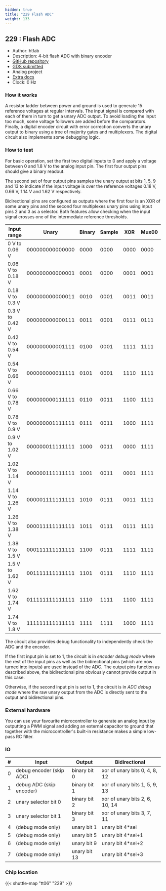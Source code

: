 ```yaml
---
hidden: true
title: "229 Flash ADC"
weight: 133
---
```


## 229 : Flash ADC

* Author: htfab
* Description: 4-bit flash ADC with binary encoder
* [GitHub repository](https://github.com/htfab/flash-adc)
* [GDS submitted](https://github.com/htfab/flash-adc/actions/runs/8720611875)
* Analog project
* [Extra docs](None)
* Clock: 0 Hz

### How it works

A resistor ladder between power and ground is used to generate 15 reference
voltages at regular intervals. The input signal is compared with each of them
in turn to get a unary ADC output. To avoid loading the input too much, some
voltage followers are added before the comparators. Finally, a digital encoder
circuit with error correction converts the unary output to binary using a tree
of majority gates and multiplexers. The digital circuit also implements some
debugging logic.

### How to test

For basic operation, set the first two digital inputs to 0 and apply a voltage
between 0 and 1.8 V to the analog input pin. The first four output pins should
give a binary readout.

The second set of four output pins samples the unary output at bits 1, 5, 9 and
13 to indicate if the input voltage is over the reference voltages
0.18 V, 0.66 V, 1.14 V and 1.62 V respectively.

Bidirectional pins are configured as outputs where the first four is an XOR of
some unary pins and the second four multiplexes unary pins using input pins 2
and 3 as a selector. Both features allow checking when the input signal crosses
one of the intermediate reference thresholds.

|      Input range |           Unary | Binary | Sample |  XOR | Mux00 | Mux01 | Mux10 | Mux11 |
| ---------------- | --------------- | ------ | ------ | ---- | ----- | ----- | ----- | ----- |
| 0    V to 0.06 V | 000000000000000 |   0000 |   0000 | 0000 |  0000 |  0000 |  0000 |  0000 |
| 0.06 V to 0.18 V | 000000000000001 |   0001 |   0000 | 0001 |  0001 |  0000 |  0000 |  0000 |
| 0.18 V to 0.3  V | 000000000000011 |   0010 |   0001 | 0011 |  0011 |  0000 |  0000 |  0000 |
| 0.3  V to 0.42 V | 000000000000111 |   0011 |   0001 | 0111 |  0111 |  0000 |  0000 |  0000 |
| 0.42 V to 0.54 V | 000000000001111 |   0100 |   0001 | 1111 |  1111 |  0000 |  0000 |  0000 |
| 0.54 V to 0.66 V | 000000000011111 |   0101 |   0001 | 1110 |  1111 |  0001 |  0000 |  0000 |
| 0.66 V to 0.78 V | 000000000111111 |   0110 |   0011 | 1100 |  1111 |  0011 |  0000 |  0000 |
| 0.78 V to 0.9  V | 000000001111111 |   0111 |   0011 | 1000 |  1111 |  0111 |  0000 |  0000 |
| 0.9  V to 1.02 V | 000000011111111 |   1000 |   0011 | 0000 |  1111 |  1111 |  0000 |  0000 |
| 1.02 V to 1.14 V | 000000111111111 |   1001 |   0011 | 0001 |  1111 |  1111 |  0001 |  0000 |
| 1.14 V to 1.26 V | 000001111111111 |   1010 |   0111 | 0011 |  1111 |  1111 |  0011 |  0000 |
| 1.26 V to 1.38 V | 000011111111111 |   1011 |   0111 | 0111 |  1111 |  1111 |  0111 |  0000 |
| 1.38 V to 1.5  V | 000111111111111 |   1100 |   0111 | 1111 |  1111 |  1111 |  1111 |  0000 |
| 1.5  V to 1.62 V | 001111111111111 |   1101 |   0111 | 1110 |  1111 |  1111 |  1111 |  0001 |
| 1.62 V to 1.74 V | 011111111111111 |   1110 |   1111 | 1100 |  1111 |  1111 |  1111 |  0011 |
| 1.74 V to 1.8  V | 111111111111111 |   1111 |   1111 | 1000 |  1111 |  1111 |  1111 |  0111 |

The circuit also provides debug functionality to independently check the ADC
and the encoder.

If the first input pin is set to 1, the circuit is in *encoder debug mode*
where the rest of the input pins as well as the bidirectional pins (which are
now turned into inputs) are used instead of the ADC.  The output pins function
as described above, the bidirectional pins obviously cannot provide output in
this case.

Otherwise, if the second input pin is set to 1, the circuit is in *ADC debug
mode* where the raw unary output from the ADC is directly sent to the output
and bidirectional pins.

### External hardware

You can use your favourite microcontroller to generate an analog input by
outputting a PWM signal and adding an external capacitor to ground that
together with the microcontroller's built-in resistance makes a simple low-pass
RC filter.


### IO

| # | Input          | Output         | Bidirectional   |
| - | -------------- | -------------- | --------------- |
| 0 | debug encoder (skip ADC) | binary bit 0 | xor of unary bits 0, 4, 8, 12 |
| 1 | debug ADC (skip encoder) | binary bit 1 | xor of unary bits 1, 5, 9, 13 |
| 2 | unary selector bit 0 | binary bit 2 | xor of unary bits 2, 6, 10, 14 |
| 3 | unary selector bit 1 | binary bit 3 | xor of unary bits 3, 7, 11 |
| 4 | (debug mode only) | unary bit 1 | unary bit 4*sel |
| 5 | (debug mode only) | unary bit 5 | unary bit 4*sel+1 |
| 6 | (debug mode only) | unary bit 9 | unary bit 4*sel+2 |
| 7 | (debug mode only) | unary bit 13 | unary bit 4*sel+3 |

### Chip location

{{< shuttle-map "tt06" "229" >}}
